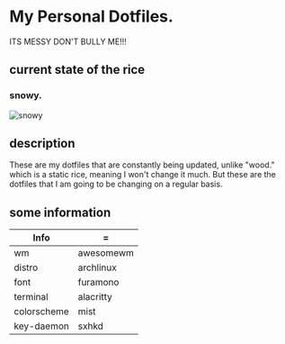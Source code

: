# My Personal Dotfiles.
ITS MESSY DON'T BULLY ME!!!
## current state of the rice
### snowy.
![snowy](https://user-images.githubusercontent.com/118438453/206122876-ecd569cb-78ac-45ca-add5-f9ad617f0cf6.png)

## description
These are my dotfiles that are constantly being updated, unlike "wood." which is a static rice, meaning I won't change it much.
But these are the dotfiles that I am going to be changing on a regular basis.

## some information
| Info      |    =    |
| --------- | ------- |
| wm        | awesomewm |
| distro    | archlinux |
| font      | furamono  |
| terminal  | alacritty |
| colorscheme| mist |
| key-daemon| sxhkd |
